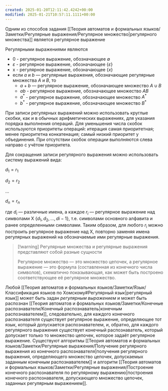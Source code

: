 ```yaml
---
created: 2025-01-20T12:11:42.4242+00:00
modified: 2025-01-21T10:57:11.1111+00:00
---
```

Одним из способов задания [[Теория автоматов и формальных языков/Заметки/Регулярные выражения/Регулярное множество|регулярного множества]] является регулярное выражение

Регулярными выражениями являются
* 0 - регулярное выражение, обозначающее $\emptyset$
* $\varepsilon$ - регулярное выражение, обозначающее $\{\varepsilon\}$
* x - регулярное выражение, обозначающее $\{x\}$
* если $a$ и $b$ — регулярные выражения, обозначающие регулярные множества $A$ и $B$, то
	* $a+b$ — регулярное выражение, обозначающее множество $A \cup B$
	* $ab$ - регулярное выражение, обозначающее множество $AB$
	* $a^*$ - регулярное выражение, обозначающее множество $A^*$
	* $b^*$ - регулярное выражение, обозначающее множество $B^*$

При записи регулярных выражений можно использовать круглые скобки, как и в обычных арифметических выражениях, для указания порядка выполнения операций. Для уменьшения числа скобок используются приоритеты операций: итерация самая приоритетная; менее приоритетна конкатенация; самый низкий приоритет у объединения. При отсутствии скобок операции выполняются слева направо с учётом приоритета.

Для сокращения записи регулярного выражения можно использовать систему выражений вида: 

$d_1=r_1$

$d_2=r_2$

$\dots$

$d_n = r_n$

где $d_i$ — различные имена, а каждое $r_i$ — регулярное выражение над символами Х $\{d_1,d_2, \dots ,d{i-1}\}$, т.е. символами основного алфавита и ранее определенными символами. Таким образом, для любого $r_i$ можно построить регулярное выражение над Х, повторно заменяя имена регулярных выражений на обозначаемые ими регулярные выражения.

> [!warning] Регулярные множества и регулярные выражения представляют собой разные сущности
>
>Регулярное множество — это множество цепочек, а регулярное выражение — это формула (составленная из конечного числа символов), схематично показывающая, как может быть построено соответствующее её регулярное множество.

Любой [[Теория автоматов и формальных языков/Заметки/Язык/Классификация языков по Хомскому#Регулярный язык|регулярный язык]] может быть задан *регулярным выражением* и может быть распознан [[Теория автоматов и формальных языков/Заметки/Конечные распознаватели/Конечный распознаватель|конечным распознавателем]], следовательно, для каждого конечного распознавателя существует регулярное выражение, определяющее тот язык, который допускается распознавателем, и, обратно, для каждого регулярного выражения существует конечный распознаватель, который допускает только то множество цепочек, которое задаёт регулярное выражение. Существуют алгоритмы [[Теория автоматов и формальных языков/Заметки/Регулярные выражения/Получение регулярного выражения из конечного распознавателя|получения регулярного выражения, определяющего множество цепочек, допускаемых заданным конечным распознавателем]] и алгоритм [[Теория автоматов и формальных языков/Заметки/Регулярные выражения/Построение конечного распознавателя по регулярному выражению|построения конечного распознавателя, допускающего множество цепочек, заданных регулярным выражением]].